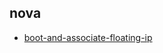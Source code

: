 
## nova
- [boot-and-associate-floating-ip](https://godleon.github.io/osp_test_results/0.2.89/nova/boot-and-associate-floating-ip.html)

